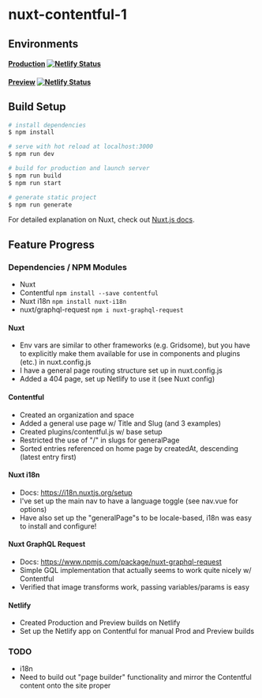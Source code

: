 # nuxt-contentful-1

## Environments

#### [Production](https://nuxt-contentful-1.netlify.app/) [![Netlify Status](https://api.netlify.com/api/v1/badges/4318bc16-5642-4ba3-87b2-43dcf4e7edb3/deploy-status)](https://app.netlify.com/sites/nuxt-contentful-1/deploys)

#### [Preview](https://nuxt-contentful-1-preview.netlify.app/) [![Netlify Status](https://api.netlify.com/api/v1/badges/2bc06553-6ac1-4e32-a980-715c76d556f2/deploy-status)](https://app.netlify.com/sites/nuxt-contentful-1-preview/deploys)

## Build Setup

```bash
# install dependencies
$ npm install

# serve with hot reload at localhost:3000
$ npm run dev

# build for production and launch server
$ npm run build
$ npm run start

# generate static project
$ npm run generate
```

For detailed explanation on Nuxt, check out [Nuxt.js docs](https://nuxtjs.org).

## Feature Progress

### Dependencies / NPM Modules

- Nuxt
- Contentful `npm install --save contentful`
- Nuxt i18n `npm install nuxt-i18n`
- nuxt/graphql-request `npm i nuxt-graphql-request`

#### Nuxt

- Env vars are similar to other frameworks (e.g. Gridsome), but you have to explicitly make them available for use in components and plugins (etc.) in nuxt.config.js
- I have a general page routing structure set up in nuxt.config.js
- Added a 404 page, set up Netlify to use it (see Nuxt config)

#### Contentful

- Created an organization and space
- Added a general use page w/ Title and Slug (and 3 examples)
- Created plugins/contentful.js w/ base setup
- Restricted the use of "/" in slugs for generalPage
- Sorted entries referenced on home page by createdAt, descending (latest entry first)

#### Nuxt i18n

- Docs: https://i18n.nuxtjs.org/setup
- I've set up the main nav to have a language toggle (see nav.vue for options)
- Have also set up the "generalPage"s to be locale-based, i18n was easy to install and configure!

#### Nuxt GraphQL Request

- Docs: https://www.npmjs.com/package/nuxt-graphql-request
- Simple GQL implementation that actually seems to work quite nicely w/ Contentful
- Verified that image transforms work, passing variables/params is easy

#### Netlify

- Created Production and Preview builds on Netlify
- Set up the Netlify app on Contentful for manual Prod and Preview builds

### TODO

- i18n
- Need to build out "page builder" functionality and mirror the Contentful content onto the site proper
